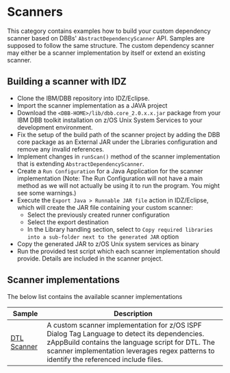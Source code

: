 # Scanners

This category contains examples how to build your custom dependency scanner based on DBBs' `AbstractDependencyScanner` API.
Samples are supposed to follow the same structure. The custom dependency scanner may either be a scanner implementation by itself or extend an existing scanner.

## Building a scanner with IDZ

* Clone the IBM/DBB repository into IDZ/Eclipse.
* Import the scanner implementation as a JAVA project
* Download the `<DBB-HOME>/lib/dbb.core_2.0.x.x.jar` package from your IBM DBB toolkit installation on z/OS Unix System Services to your development environment.
* Fix the setup of the build path of the scanner project by adding the DBB core package as an External JAR under the Libraries configuration and remove any invalid references.
* Implement changes in `runScan()` method of the scanner implementation that is extending `AbstractDependencyScanner`.
* Create a `Run Configuration` for a Java Application for the scanner implementation (Note: The Run Configuration will not have a main method as we will not actually be using it to run the program. You might see some warnings.)
* Execute the `Export Java > Runnable JAR file` action in IDZ/Eclipse, which will create the JAR file containing your custom scanner:
  * Select the previously created runner configuration
  * Select the export destination
  * In the Library handling section, select to `Copy required libraries into a sub-folder next to the generated JAR` option
* Copy the generated JAR to z/OS Unix system services as binary
* Run the provided test script which each scanner implementation should provide. Details are included in the scanner project.
 
## Scanner implementations

The below list contains the available scanner implementations

Sample | Description
--- | ---
[DTL Scanner](DTL%20Scanner) | A custom scanner implementation for z/OS ISPF Dialog Tag Language to detect its dependencies. zAppBuild contains the language script for DTL. The scanner implementation leverages regex patterns to identify the referenced include files.

